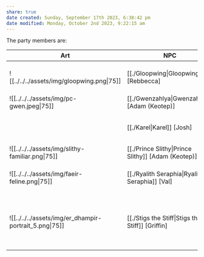 ```yaml
---
share: true
date created: Sunday, September 17th 2023, 6:38:42 pm
date modified: Monday, October 2nd 2023, 9:22:15 am
---
```


The party members are: 

| Art                                         | NPC                                                                               | Ancestry | BG            | Class     | :rif_eye: | :rif_spy: | :rif_shield: | Proficiencies                                                          | Languages |
| ------------------------------------------- | --------------------------------------------------------------------------------- | -------- | ------------- | --------- | --------- | --------- | ------------ | ---------------------------------------------------------------------- | --------- |
| ![[../../../assets/img/gloopwing.png\|75]]             | [[./Gloopwing\|Gloopwing]] [Rebbecca]              | Plasmoid | Haunted One   | Fighter   | 10        | 11        | 18           | Arcana, History, Insight, Religion\-                                   | \-        |
| ![[../../../assets/img/pc-gwen.jpeg\|75]]              | [[./Gwenzahlya\|Gwenzahlya]] [Adam (Keotep)]       | Doloi    | Spirit Medium | Wizard    | 12        | 14        | 18           | \-                                                                     | \-        |
|                                             | [[./Karel\|Karel]] [Josh]                          | Human    | Renegade      | Pugilist  | 10        | 13        | 16           | Athletics, Insight, Intimidation, Survival\-                           | \-        |
| ![[../../../assets/img/slithy-familiar.png\|75]]       | [[./Prince Slithy\|Prince Slithy]] [Adam (Keotep)] | Snake    | \-            | Familiar  | 10        | 13        | 13           | \-                                                                     | \-        |
| ![[../../../assets/img/faeir-feline.png\|75]]          | [[./Ryalith Seraphia\|Ryalith Seraphia]] [Val]     | Faeir    | Criminal      | Pugilist  | 12        | 12        | 16           | Athletics, Deception, Perception, Stealth\-                            | \-        |
| ![[../../../assets/img/er_dhampir-portrait_5.png\|75]] | [[./Stigs the Stiff\|Stigs the Stiff]] [Griffin]   | Dhampir  | Shipwright    | Artificer | 13        | 15        | 15           | Arcana, History, Investigation, Perception, Sleight of Hand, Stealth\- | \-        |
